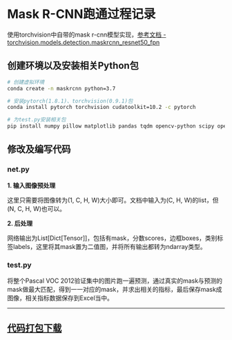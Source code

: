 # Mask R-CNN跑通过程记录

使用torchvision中自带的mask r-cnn模型实现，[参考文档 - torchvision.models.detection.maskrcnn_resnet50_fpn](https://pytorch.org/vision/stable/models.html#mask-r-cnn)

## 创建环境以及安装相关Python包

````bash
# 创建虚拟环境
conda create -n maskrcnn python=3.7

# 安装pytorch(1.8.1)、torchvision(0.9.1)包
conda install pytorch torchvision cudatoolkit=10.2 -c pytorch

# 为test.py安装相关包
pip install numpy pillow matplotlib pandas tqdm opencv-python scipy openpyxl

````

## 修改及编写代码

### net.py

**1. 输入图像预处理**

这里只需要将图像转为(1, C, H, W)大小即可。文档中输入为(C, H, W)的list，但(N, C, H, W)也可以。

**2. 后处理**

网络输出为List[Dict[Tensor]]，包括有mask，分数scores，边框boxes，类别标签labels，这里将其mask置为二值图，并将所有输出都转为ndarray类型。

### test.py

将整个Pascal VOC 2012验证集中的图片跑一遍预测，通过真实的mask与预测的mask做最大匹配，得到一一对应的mask，并求出相关的指标，最后保存mask成图像，相关指标数据保存到Excel当中。

---

## [代码打包下载](https://github.com/BingqiangZhou/IntSeg_InsSeg_CodeCollection/releases/tag/maskrcnn)

